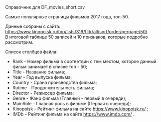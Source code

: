 Справочник для DF_movies_short.csv

Самые популярные страницы фильмов 2017 года, топ-50.

Данные собраны с сайта: https://www.kinopoisk.ru/top/lists/319/filtr/all/sort/order/perpage/50/  
В итоговой таблице 50 записей и 10 признаков, которые подробно рассмотрим.

Список столбцов файла:

- Rank - Номер фильма в соответвии с тем местом, которое данный фильм занимает в списке топ - 50;
- Title - Название фильма;
- Year - Год выпуска фильма;
- Country - Срана производства фильма;
- Rutime - Продолжительность фильма;
- Director - Режиссер фильма;
- Genre - Жанр фильма (Главный - первый в очереди);
- MainRole - Главная роль в фильме (Первая в очереди);
- Kinopoisk - Рейтинг фильма на сайте https://www.kinopoisk.ru/ ;
- IMDb - Рейтинг фильма на сайте https://www.imdb.com/ .
